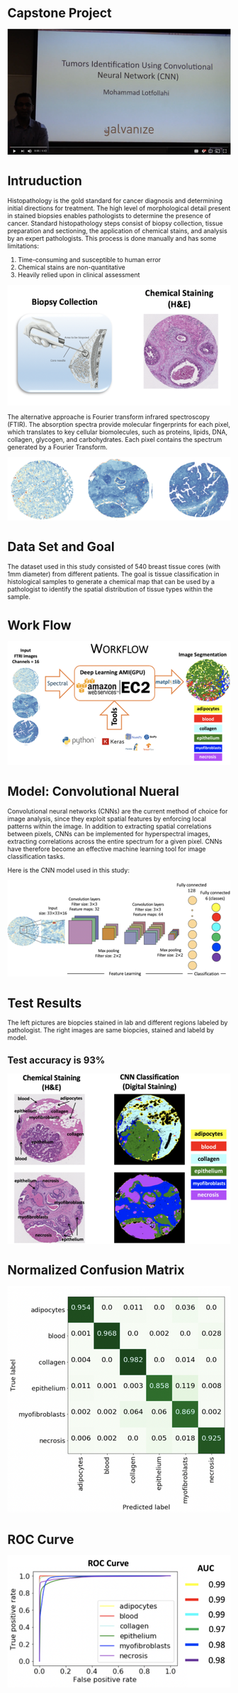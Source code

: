 # Capstone Project

[![Video Presentation](images/youtube.png)](https://www.youtube.com/watch?v=WREKwuyhdFY&feature=youtu.be)

# Intruduction

Histopathology is the gold standard for cancer diagnosis and determining initial directions for treatment. The high level of morphological detail present in stained biopsies enables pathologists to determine the presence of cancer. 
Standard histopathology steps consist of biopsy collection, tissue preparation and sectioning, the application of chemical stains, and analysis by an expert pathologists. This process is done manually and has some limitations: 
1) Time-consuming and susceptible to human error
2) Chemical stains are non-quantitative
3) Heavily relied upon in clinical assessment

![](images/biopcy_collection.png)

The alternative approache is Fourier transform infrared spectroscopy (FTIR). The  absorption spectra provide molecular fingerprints for each pixel, which translates to key cellular biomolecules, such as proteins, lipids, DNA, collagen, glycogen, and carbohydrates. Each pixel contains the spectrum generated by a Fourier Transform.





![](images/FTIR.png)

# Data Set and Goal

The dataset used in this study consisted of 540 breast tissue cores (with 1mm diameter) from different patients.
The goal is tissue classification in histological samples to generate a chemical map that can be used by a pathologist to identify the spatial distribution of tissue types within the sample.

# Work Flow 

![](images/workflow.png)

# Model: Convolutional Nueral 

Convolutional neural networks (CNNs) are the current method of choice for image analysis, since they exploit spatial features by enforcing local patterns within the image. In addition to extracting spatial correlations between pixels, CNNs can be implemented for hyperspectral images, extracting correlations across the entire spectrum for a given pixel. CNNs have therefore become an effective machine learning tool for image classification tasks. 

Here is the CNN model used in this study: 

![](images/CNN.png)

# Test Results 

The left pictures are biopcies stained in lab and different regions labeled by pathologist. The right images are same biopcies, stained and labeld by model.

## Test accuracy is 93% 

![](images/test_results.png)

# Normalized Confusion Matrix 

![](images/confusion_matrix.png)


# ROC Curve  

![](images/roc.png)





